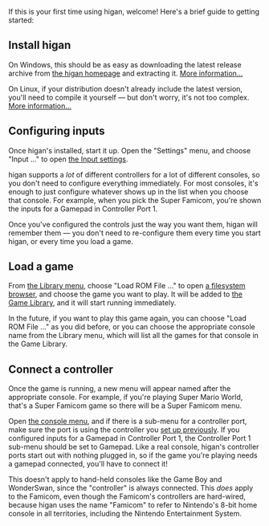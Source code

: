 If this is your first time using higan,
welcome!
Here's a brief guide to getting started:

Install higan
-------------

On Windows,
this should be as easy as downloading
the latest release archive from
[the higan homepage](https://byuu.org/emulation/higan/)
and extracting it.
[More information...](install/windows.md)

On Linux,
if your distribution doesn't already include the latest version,
you'll need to compile it yourself — but don't worry,
it's not too complex.
[More information...](install/linux.md)

Configuring inputs
------------------

Once higan's installed,
start it up.
Open the "Settings" menu,
and choose "Input ..."
to open [the Input settings](interface/higan-settings.md#input).

higan supports a *lot* of different controllers
for a lot of different consoles,
so you don't need to configure everything immediately.
For most consoles,
it's enough to just configure
whatever shows up in the list
when you choose that console.
For example,
when you pick the Super Famicom,
you're shown the inputs
for a Gamepad
in Controller Port 1.

Once you've configured the controls
just the way you want them,
higan will remember them
— you don't need to re-configure them
every time you start higan,
or every time you load a game.

Load a game
-----------

From
[the Library menu](interface/higan.md#the-library-menu),
choose "Load ROM File ..."
to open [a filesystem browser](interface/common.md#the-filesystem-browser),
and choose the game you want to play.
It will be added to
[the Game Library](concepts/game-library.md),
and it will start running immediately.

In the future,
if you want to play this game again,
you can choose "Load ROM File ..." as you did before,
or you can choose the appropriate console name
from the Library menu,
which will list all the games for that console
in the Game Library.

Connect a controller
--------------------

Once the game is running,
a new menu will appear
named after the appropriate console.
For example,
if you're playing Super Mario World,
that's a Super Famicom game
so there will be a Super Famicom menu.

Open [the console menu](interface/higan.md#the-console-menu),
and if there is a sub-menu for a controller port,
make sure the port is using
the controller you [set up previously](#configuring-inputs).
If you configured inputs for a Gamepad in Controller Port 1,
the Controller Port 1 sub-menu
should be set to Gamepad.
Like a real console,
higan's controller ports
start out with nothing plugged in,
so if the game you're playing needs a gamepad connected,
you'll have to connect it!

This doesn't apply to hand-held consoles
like the Game Boy and WonderSwan,
since the "controller" is always connected.
This *does* apply to the Famicom,
even though the Famicom's controllers are hard-wired,
because higan uses the name "Famicom"
to refer to Nintendo's 8-bit home console
in all territories,
including the Nintendo Entertainment System.
